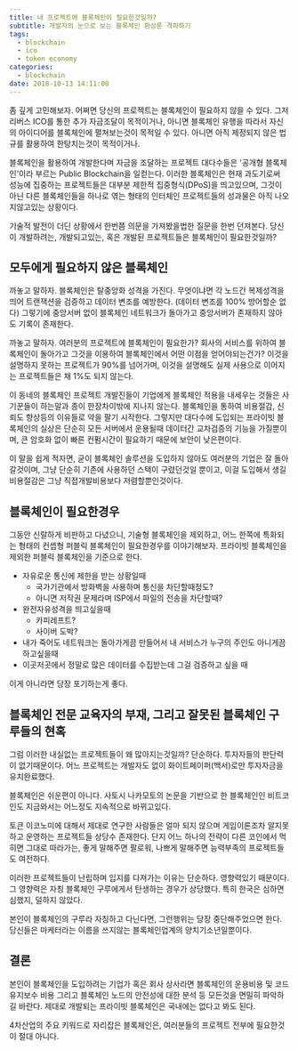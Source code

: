 ```yaml
---
title: 내 프로젝트에 블록체인이 필요한것일까?
subtitle: 개발자의 눈으로 보는 블록체인 환상론 격파하기
tags:
  - blockchain
  - ico
  - token economy
categories:
  - blockchain
date: 2018-10-13 14:11:00
---
```


좀 깊게 고민해보자. 어쩌면 당신의 프로젝트는 블록체인이 필요하지 않을 수 있다. 그저 리버스 ICO를 통한 추가 자금조달이 목적이거나, 아니면 블록체인 유행을 따라서 자신의 아이디어를 블록체인에 펼쳐보는것이 목적일 수 있다. 아니면 아직 제정되지 않은 법규를 활용하여 한탕치는것이 목적이거나.

블록체인을 활용하여 개발한다며 자금을 조달하는 프로젝트 대다수들은 '공개형 블록체인'이라 부르는 Public Blockchain을 일컫는다. 이러한 블록체인은 현재 과도기로써 성능에 집중하는 프로젝트들은 대부분 제한적 집중형식(DPoS)을 띄고있으며, 그것이 아닌 다른 블록체인들을 하나로 엮는 형태의 인터체인 프로젝트들의 성과물은 아직 나오지않고있는 상황이다.

기술적 발전이 더딘 상황에서 한번쯤 의문을 가져봤을법한 질문을 한번 던져본다. 당신이 개발하려는, 개발되고있는, 혹은 개발된 프로젝트들은 블록체인이 필요한것일까?

## 모두에게 필요하지 않은 블록체인
까놓고 말하자. 블록체인은 탈중앙화 성격을 가진다. 무엇이냐면 각 노드간 복제성격을 띄어 트랜잭션을 검증하고 데이터 변조를 예방한다. (데이터 변조를 100% 방어할순 없다) 그렇기에 중앙서버 없이 블록체인 네트워크가 돌아가고 중앙서버가 존재하지 않아도 기록이 존재한다.

까놓고 말하자. 여러분의 프로젝트에 블록체인이 필요한가? 회사의 서비스를 위하여 블록체인이 돌아가고 그것을 이용하여 블록체인에서 어떤 이점을 얻어야되는건가? 이것을 설명하지 못하는 프로젝트가 90%를 넘어가며, 이것을 설명해도 실제 사용으로 이어지는 프로젝트들은 채 1%도 되지 않는다.

이 동네의 블록체인 프로젝트 개발진들이 기업에게 블록체인 적용을 내세우는 것들은 사기꾼들이 하는말과 종이 한장차이밖에 지나지 않는다. 블록체인을 통하여 비용절감, 신뢰도 향상등의 이유들로 약을 팔기 시작한다. 그렇지만 대다수에 도입되는 프라이빗 블록체인의 실상은 단순히 모든 서버에서 운용될때 데이터간 교차검증의 기능을 가질뿐이며, 큰 암호화 없이 빠른 컨펌시간이 필요하기 때문에 보안이 낮은편이다.

이 말을 쉽게 적자면, 굳이 블록체인 솔루션을 도입하지 않아도 여러분의 기업은 잘 돌아갈것이며, 그냥 단순히 기존에 사용하던 스택이 구렸던것일 뿐이고, 이걸 도입해서 생길 비용절감은 그냥 직접개발비용보다 저렴할뿐인것이다.

## 블록체인이 필요한경우
그동안 신랄하게 비판하고 다녔으니, 기술형 블록체인을 제외하고, 어느 한쪽에 특화되는 형태의 컨셉형 퍼블릭 블록체인이 필요한경우를 이야기해보자. 프라이빗 블록체인을 제외한 퍼블릭 블록체인을 기준으로 한다.

- 자유로운 통신에 제한을 받는 상황일때
  - 국가기관에서 방화벽을 사용하며 통신을 차단할때정도?
  - 아니면 저작권 문제라며 ISP에서 파일의 전송을 차단할때?
- 완전자유성격을 띄고싶을때
  - 카피레프트?
  - 사이버 도박?
- 내가 죽어도 네트워크는 돌아가게끔 만들어서 내 서비스가 누구의 주인도 아니게끔 하고싶을때
- 이곳저곳에서 정말로 많은 데이터를 수집받는데 그걸 검증하고 싶을 때

이게 아니라면 당장 포기하는게 좋다.

## 블록체인 전문 교육자의 부재, 그리고 잘못된 블록체인 구루들의 현혹
그럼 이러한 내실없는 프로젝트들이 왜 많아지는것일까? 단순하다. 투자자들의 판단력이 없기때문이다. 어느 프로젝트는 개발자도 없이 화이트페이퍼(백서)로만 투자자금을 유치완료했다.

블록체인은 쉬운편이 아니다. 사토시 나카모토의 논문을 기반으로 한 블록체인인 비트코인도 지금와서는 어느정도 지속적으로 바뀌고있다.

토큰 이코노미에 대해서 제대로 연구한 사람들은 얼마 되지 않으며 게임이론조차 알지못하고 운영하는 프로젝트들 상당수 존재한다. 단지 어느 하나의 전략이 다른 코인에서 먹히면 그대로 따라가는, 좋게 말해주면 팔로워, 나쁘게 말해주면 능력부족의 프로젝트들도 여전하다.

이러한 프로젝트들이 난립하며 입지를 다져가는 이유는 단순하다. 영향력있기 때문이다. 그 영향력은 자칭 블록체인 구루에게서 탄생하는 경우가 상당했다. 특히 한국은 심하면 심했지, 덜하지 않았다.

본인이 블록체인의 구루라 자칭하고 다닌다면, 그런행위는 당장 중단해주었으면 한다. 당신들은 마케터라는 이름을 쓰지않는 블록체인업계의 양치기소년일뿐이다.

## 결론

본인이 블록체인을 도입하려는 기업가 혹은 회사 상사라면 블록체인의 운용비용 및 코드 유지보수 비용 그리고 블록체인 노드의 안전성에 대한 분석 등 모든것을 면밀히 파악하길 바란다. 제대로 개발되는 프라이빗 블록체인은 국내에는 없다고 봐도 된다.

4차산업의 주요 키워드로 자리잡은 블록체인은, 여러분들의 프로젝트 전부에 필요한것이 절대 아니다.